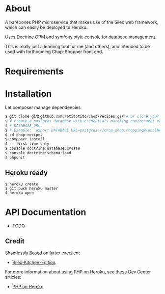 # About

A barebones PHP microservice that makes use of the Silex web framework, which can easily be deployed to Heroku.

Uses Doctrine ORM and symfony style console for database management.

This is really just a learning tool for me (and others), and intended to be used with
forthcoming Chop-Shopper front end.  

# Requirements

# Installation

Let composer manage dependencies

```sh
$ git clone git@github.com:rbtitotito/chop-recipes.git # or clone your own fork
$ # create a postgres database with credentials matching environment variable
$ # DATABASE_URL.  
$ # Example:  export DATABASE_URL=postgres://chop_shop:chopping@localhost:<port>
$ cd chop-recipes
$ composer install
$ -- first time only
$ console doctrine:database:create
$ console doctrine:schema:load
$ phpunit
```
## Heroku ready
```
$ heroku create
$ git push heroku master
$ heroku open
```

# API Documentation

- TODO

## Credit

Shamlessly Based on lyrixx excellent
- [Silex-Kitchen-Edition](http://lyrixx.github.com/Silex-Kitchen-Edition).

For more information about using PHP on Heroku, see these Dev Center articles:

- [PHP on Heroku](https://devcenter.heroku.com/categories/php)
